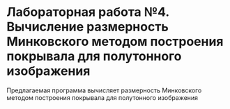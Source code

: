 # Лабораторная работа №4. Вычисление размерность Минковского методом построения покрывала для полутонного изображения

Предлагаемая программа вычисляет размерность Минковского методом построения покрывала для полутонного изображения